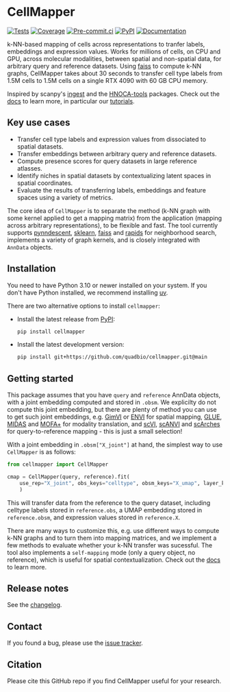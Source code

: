 # CellMapper

[![Tests][badge-tests]][tests]
[![Coverage][badge-coverage]][coverage]
[![Pre-commit.ci][badge-pre-commit]][pre-commit]
[![PyPI][badge-pypi]][pypi]
[![Documentation][badge-docs]][docs]

[badge-tests]: https://github.com/quadbio/cellmapper/actions/workflows/test.yaml/badge.svg
[badge-coverage]: https://codecov.io/gh/quadbio/cellmapper/branch/main/graph/badge.svg
[badge-pre-commit]: https://results.pre-commit.ci/badge/github/quadbio/cellmapper/main.svg
[badge-pypi]: https://img.shields.io/pypi/v/cellmapper.svg
[badge-docs]: https://img.shields.io/readthedocs/cellmapper

k-NN-based mapping of cells across representations to tranfer labels, embeddings and expression values. Works for millions of cells, on CPU and GPU, across molecular modalities, between spatial and non-spatial data, for arbitrary query and reference datasets. Using [faiss][] to compute k-NN graphs, CellMapper takes about 30 seconds to transfer cell type labels from 1.5M cells to 1.5M cells on a single RTX 4090 with 60 GB CPU memory.

Inspired by scanpy's [ingest][] and the [HNOCA-tools][] packages. Check out the [docs][] to learn more, in particular our [tutorials][].

## Key use cases

- Transfer cell type labels and expression values from dissociated to spatial datasets.
- Transfer embeddings between arbitrary query and reference datasets.
- Compute presence scores for query datasets in large reference atlasses.
- Identify niches in spatial datasets by contextualizing latent spaces in spatial coordinates.
- Evaluate the results of transferring labels, embeddings and feature spaces using a variety of metrics.

The core idea of `CellMapper` is to separate the method (k-NN graph with some kernel applied to get a mapping matrix) from the application (mapping across arbitrary representations), to be flexible and fast. The tool currently supports [pynndescent][], [sklearn][], [faiss][] and [rapids][] for neighborhood search, implements a variety of graph kernels, and is closely integrated with `AnnData` objects.

## Installation

You need to have Python 3.10 or newer installed on your system.
If you don't have Python installed, we recommend installing [uv][].

There are two alternative options to install ``cellmapper``:

- Install the latest release from [PyPI][]:

  ```bash
  pip install cellmapper
  ```

- Install the latest development version:

  ```bash
  pip install git+https://github.com/quadbio/cellmapper.git@main
  ```

## Getting started

This package assumes that you have ``query`` and ``reference`` AnnData objects, with a joint embedding computed and stored in ``.obsm``. We explicilty do not compute this joint embedding, but there are plenty of method you can use to get such joint embeddings, e.g. [GimVI][] or [ENVI][] for spatial mapping, [GLUE][], [MIDAS][] and [MOFA+][] for modality translation, and [scVI][], [scANVI][] and [scArches][] for query-to-reference mapping - this is just a small selection!

With a joint embedding in ``.obsm["X_joint"]`` at hand, the simplest way to use ``CellMapper`` is as follows:
```Python
from cellmapper import CellMapper

cmap = CellMapper(query, reference).fit(
    use_rep="X_joint", obs_keys="celltype", obsm_keys="X_umap", layer_key="X"
    )
```

This will transfer data from the reference to the query dataset, including celltype labels stored in ``reference.obs``, a UMAP embedding stored in ``reference.obsm``, and expression values stored in ``reference.X``.

There are many ways to customize this, e.g. use different ways to compute k-NN graphs and to turn them into mapping matrices, and we implement a few methods to evaluate whether your k-NN transfer was sucessful. The tool also implements a `self-mapping` mode (only a query object, no reference), which is useful for spatial contextualization. Check out the [docs][] to learn more.

## Release notes

See the [changelog][].

## Contact

If you found a bug, please use the [issue tracker][].

## Citation

Please cite this GitHub repo if you find CellMapper useful for your research.

[uv]: https://github.com/astral-sh/uv
[issue tracker]: https://github.com/quadbio/cellmapper/issues
[tests]: https://github.com/quadbio/cellmapper/actions/workflows/test.yaml
[changelog]: https://cellmapper.readthedocs.io/en/latest/changelog.html
[docs]: https://cellmapper.readthedocs.io/
[tutorials]: https://cellmapper.readthedocs.io/en/latest/notebooks/tutorials/index.html
[pypi]: https://pypi.org/project/cellmapper
[coverage]: https://codecov.io/gh/quadbio/cellmapper
[pre-commit]: https://results.pre-commit.ci/latest/github/quadbio/cellmapper/main
[pypi]: https://pypi.org/project/cellmapper/

[faiss]: https://github.com/facebookresearch/faiss
[pynndescent]: https://github.com/lmcinnes/pynndescent
[sklearn]: https://scikit-learn.org/stable/modules/neighbors.html
[rapids]: https://docs.rapids.ai/api/cuml/stable/api/#nearest-neighbors

[ingest]: https://scanpy.readthedocs.io/en/stable/generated/scanpy.tl.ingest.html
[HNOCA-tools]: https://devsystemslab.github.io/HNOCA-tools/

[GimVI]: https://docs.scvi-tools.org/en/stable/api/reference/scvi.external.GIMVI.html#
[ENVI]: https://scenvi.readthedocs.io/en/latest/#
[GLUE]: https://scglue.readthedocs.io/en/latest/
[MIDAS]: https://scmidas.readthedocs.io/en/latest/
[MOFA+]: https://muon.readthedocs.io/en/latest/omics/multi.html
[scVI]: https://docs.scvi-tools.org/en/stable/api/reference/scvi.model.SCVI.html
[scANVI]: https://docs.scvi-tools.org/en/stable/api/reference/scvi.model.SCANVI.html
[scArches]: https://docs.scarches.org/en/latest/
